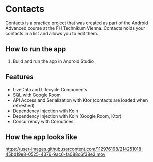 # Contacts
Contacts is a practice project that was created as part of the Android Advanced course at the FH Technikum Vienna.
Contacts holds your contacts in a list and allows you to edit them.


## How to run the app
1. Build and run the app in Android Studio

## Features
- LiveData and Lifecycle Components
- SQL with Google Room
- API Access and Serialization with Ktor
    (contacts are loaded when refreshed)
- Dependency Injection with Koin
- Dependency Injection with Koin (Google Room, Ktor)
- Concurrency with Coroutines

## How the app looks like

https://user-images.githubusercontent.com/112976198/214251018-45bd19e8-0525-4376-9ac6-fa088c6f38e3.mov

